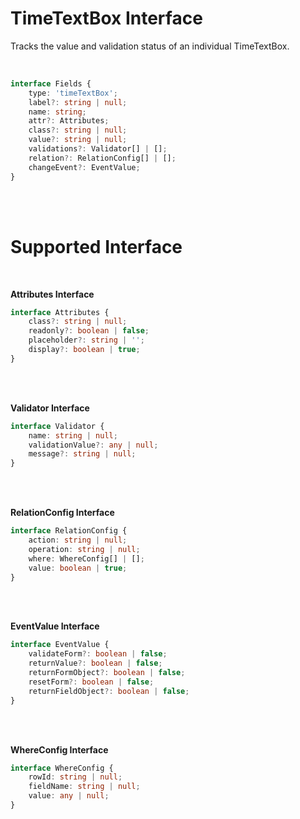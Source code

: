 # TimeTextBox Interface

Tracks the value and validation status of an individual TimeTextBox.

<br/>

```typescript
interface Fields {
    type: 'timeTextBox';
    label?: string | null;
    name: string;
    attr?: Attributes;
    class?: string | null;
    value?: string | null;
    validations?: Validator[] | [];
    relation?: RelationConfig[] | [];
    changeEvent?: EventValue;
}
```

<br/>
<br/>

# Supported Interface

<br/>

**Attributes Interface**

```typescript
interface Attributes {
    class?: string | null;
    readonly?: boolean | false;
    placeholder?: string | '';
    display?: boolean | true;
}
```

<br/>
<br/>


**Validator Interface**

```typescript
interface Validator {
    name: string | null;
    validationValue?: any | null;
    message?: string | null;
}
```

<br/>
<br/>


**RelationConfig Interface**

```typescript
interface RelationConfig {
    action: string | null;
    operation: string | null;
    where: WhereConfig[] | [];
    value: boolean | true;
}
```

<br/>
<br/>


**EventValue Interface**

```typescript
interface EventValue {
    validateForm?: boolean | false;
    returnValue?: boolean | false;
    returnFormObject?: boolean | false;
    resetForm?: boolean | false;
    returnFieldObject?: boolean | false;
}
```

<br/>
<br/>


**WhereConfig Interface**

```typescript
interface WhereConfig {
    rowId: string | null;
    fieldName: string | null;
    value: any | null;
}
```